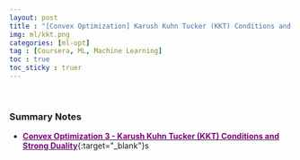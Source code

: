 ```yaml
---
layout: post
title : "[Convex Optimization] Karush Kuhn Tucker (KKT) Conditions and Strong Duality"
img: ml/kkt.png
categories: [ml-opt] 
tag : [Coursera, ML, Machine Learning]
toc : true
toc_sticky : truer
---
```


<br>

### Summary Notes

- [<span style="color:purple">**Convex Optimization 3 - Karush Kuhn Tucker (KKT) Conditions and Strong Duality**</span>](https://drive.google.com/file/d/1ht5sT90jdJdcW3ucddz36vnEmny_-2Ns/view?usp=share_link){:target="_blank"}s



